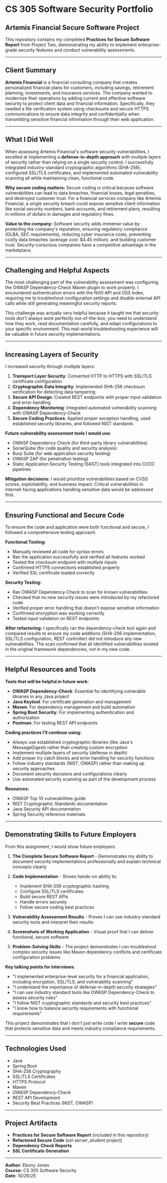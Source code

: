 # CS 305 Software Security Portfolio

## Artemis Financial Secure Software Project

This repository contains my completed **Practices for Secure Software Report** from Project Two, demonstrating my ability to implement enterprise-grade security features and conduct vulnerability assessments.

---

## Client Summary

**Artemis Financial** is a financial consulting company that creates personalized financial plans for customers, including savings, retirement planning, investments, and insurance services. The company wanted to modernize their operations by adding current and effective software security to protect client data and financial information. Specifically, they needed a file verification system using checksums and secure HTTPS communications to ensure data integrity and confidentiality when transmitting sensitive financial information through their web application.

---

## What I Did Well

When assessing Artemis Financial's software security vulnerabilities, I excelled at implementing a **defense-in-depth approach** with multiple layers of security rather than relying on a single security control. I successfully integrated industry-standard cryptographic algorithms (SHA-256), configured SSL/TLS certificates, and implemented automated vulnerability scanning all while maintaining clean, functional code.

**Why secure coding matters:** Secure coding is critical because software vulnerabilities can lead to data breaches, financial losses, legal penalties, and destroyed customer trust. For a financial services company like Artemis Financial, a single security breach could expose sensitive client information like social security numbers, bank accounts, and retirement plans, resulting in millions of dollars in damages and regulatory fines.

**Value to the company:** Software security adds immense value by protecting the company's reputation, ensuring regulatory compliance (GLBA, SEC requirements), reducing cyber insurance costs, preventing costly data breaches (average cost: $4.45 million), and building customer trust. Security-conscious companies have a competitive advantage in the marketplace.

---

## Challenging and Helpful Aspects

The most challenging part of the vulnerability assessment was configuring the OWASP Dependency-Check Maven plugin to work properly. I encountered authentication errors with the NVD API and OSS Index, requiring me to troubleshoot configuration settings and disable external API calls while still generating meaningful security reports.

This challenge was actually very helpful because it taught me that security tools don't always work perfectly out-of-the-box, you need to understand how they work, read documentation carefully, and adapt configurations to your specific environment. This real-world troubleshooting experience will be valuable in future security implementations.

---

## Increasing Layers of Security

I increased security through multiple layers:

1. **Transport Layer Security**: Converted HTTP to HTTPS with SSL/TLS certificate configuration
2. **Cryptographic Data Integrity**: Implemented SHA-256 checksum verification for detecting data tampering
3. **Secure API Design**: Created REST endpoints with proper input validation and error handling
4. **Dependency Monitoring**: Integrated automated vulnerability scanning with OWASP Dependency-Check
5. **Secure Coding Practices**: Applied proper exception handling, used established security libraries, and followed NIST standards

**Future vulnerability assessment tools I would use:**
- OWASP Dependency Check (for third-party library vulnerabilities)
- SonarQube (for code quality and security analysis)
- Burp Suite (for web application security testing)
- OWASP ZAP (for penetration testing)
- Static Application Security Testing (SAST) tools integrated into CI/CD pipelines

**Mitigation decisions:** I would prioritize vulnerabilities based on CVSS scores, exploitability, and business impact. Critical vulnerabilities in internet-facing applications handling sensitive data would be addressed first.

---

## Ensuring Functional and Secure Code

To ensure the code and application were both functional and secure, I followed a comprehensive testing approach:

**Functional Testing:**
- Manually reviewed all code for syntax errors
- Ran the application successfully and verified all features worked
- Tested the checksum endpoint with multiple inputs
- Confirmed HTTPS connections established properly
- Verified SSL certificate loaded correctly

**Security Testing:**
- Ran OWASP Dependency-Check to scan for known vulnerabilities
- Checked that no new security issues were introduced by my refactored code
- Verified proper error handling that doesn't expose sensitive information
- Confirmed encryption was working correctly
- Tested input validation on REST endpoints

**After refactoring:** I specifically ran the dependency-check tool again and compared results to ensure my code additions (SHA-256 implementation, SSL/TLS configuration, REST controller) did not introduce any new vulnerabilities. The scan confirmed that all identified vulnerabilities existed in the original framework dependencies, not in my new code.

---

## Helpful Resources and Tools

**Tools that will be helpful in future work:**
- **OWASP Dependency-Check**: Essential for identifying vulnerable libraries in any Java project
- **Java Keytool**: For certificate generation and management
- **Maven**: For dependency management and build automation
- **Spring Boot Security**: For implementing authentication and authorization
- **Postman**: For testing REST API endpoints

**Coding practices I'll continue using:**
- Always use established cryptographic libraries (like Java's MessageDigest) rather than creating custom encryption
- Implement multiple layers of security (defense in depth)
- Add proper try catch blocks and error handling for security functions
- Follow industry standards (NIST, OWASP) rather than making up security approaches
- Document security decisions and configurations clearly
- Use automated security scanning as part of the development process

**Resources:**
- OWASP Top 10 vulnerabilities guide
- NIST Cryptographic Standards documentation
- Java Security API documentation
- Spring Security reference materials

---

## Demonstrating Skills to Future Employers

From this assignment, I would show future employers:

1. **The Complete Secure Software Report** - Demonstrates my ability to document security implementations professionally and explain technical concepts clearly

2. **Code Implementation** - Shows hands-on ability to:
   - Implement SHA-256 cryptographic hashing
   - Configure SSL/TLS certificates
   - Build secure REST APIs
   - Handle errors securely
   - Follow secure coding best practices

3. **Vulnerability Assessment Results** - Proves I can use industry-standard security tools and interpret their results

4. **Screenshots of Working Application** - Visual proof that I can deliver functional, secure software

5. **Problem-Solving Skills** - The project demonstrates I can troubleshoot complex security issues like Maven dependency conflicts and certificate configuration problems

**Key talking points for interviews:**
- "I implemented enterprise-level security for a financial application, including encryption, SSL/TLS, and vulnerability scanning"
- "I understand the importance of defense-in-depth security strategies"
- "I can use industry standard tools like OWASP Dependency-Check to assess security risks"
- "I follow NIST cryptographic standards and security best practices"
- "I know how to balance security requirements with functional requirements"

This project demonstrates that I don't just write code I write **secure** code that protects sensitive data and meets industry compliance requirements.

---

## Technologies Used

- Java
- Spring Boot
- SHA-256 Cryptography
- SSL/TLS Certificates
- HTTPS Protocol
- Maven
- OWASP Dependency-Check
- REST API Development
- Security Best Practices (NIST, OWASP)

---

## Project Artifacts

- **Practices for Secure Software Report** (included in this repository)
- **Refactored Secure Code** (ssl-server_student project)
- **Dependency Check Reports**
- **SSL Certificate Generation**

---

**Author:** Ebony Jones  
**Course:** CS 305 Software Security  
**Date:** 10/26/25

